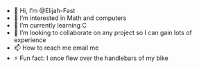 - 👋 Hi, I’m @Elijah-Fast
- 👀 I’m interested in Math and computers 
- 🌱 I’m currently learning C 
- 💞️ I’m looking to collaborate on any project so I can gain lots of experience
- 📫 How to reach me email me
- ⚡ Fun fact: I once flew over the handlebars of my bike

<!---
Elijah-Fast/Elijah-Fast is a ✨ special ✨ repository because its `README.md` (this file) appears on your GitHub profile.
You can click the Preview link to take a look at your changes.
--->
